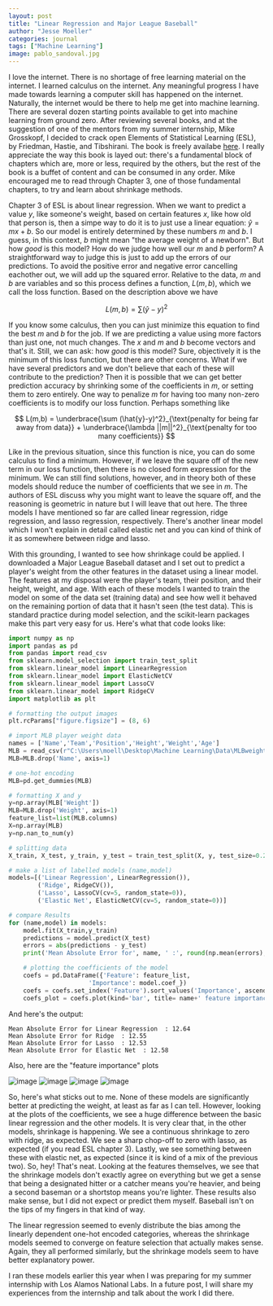 ```yaml
---
layout: post
title: "Linear Regression and Major League Baseball"
author: "Jesse Moeller"
categories: journal
tags: ["Machine Learning"]
image: pablo_sandoval.jpg
---
```


I love the internet. There is no shortage of free learning material on the internet. I learned calculus on the internet. Any meaningful progress I have made towards learning a computer skill has happened on the internet. Naturally, the internet would be there to help me get into machine learning. There are several dozen starting points available to get into machine learning from ground zero. After reviewing several books, and at the suggestion of one of the mentors from my summer internship, Mike Grosskopf, I decided to crack open Elements of Statistical Learning (ESL), by Friedman, Hastie, and Tibshirani. The book is freely availabe [here](https://web.stanford.edu/~hastie/ElemStatLearn/). I really appreciate the way this book is layed out: there's a fundamental block of chapters which are, more or less, required by the others, but the rest of the book is a buffet of content and can be consumed in any order. Mike encouraged me to read through Chapter 3, one of those fundamental chapters, to try and learn about shrinkage methods.

Chapter 3 of ESL is about linear regression. When we want to predict a value $y$, like someone's weight, based on certain features $x$, like how old that person is, then a simpe way to do it is to just use a linear equation: $\hat{y}=mx+b$. So our model is entirely determined by these numbers $m$ and $b$. I guess, in this context, $b$ might mean "the average weight of a newborn". But how *good* is this model? How do we judge how well our $m$ and $b$ perform? A straightforward way to judge this is just to add up the errors of our predictions. To avoid the positive error and negative error cancelling eachother out, we will add up the squared error. Relative to the data, $m$ and $b$ are variables and so this process defines a function, $L(m,b)$, which we call the loss function. Based on the description above we have 

$$L(m,b) = \sum (\hat{y}-y)^2$$ 

If you know some calculus, then you can just minimize this equation to find the best $m$ and $b$ for the job. If we are predicting a value using more factors than just one, not much changes. The $x$ and $m$ and $b$ become vectors and that's it. Still, we can ask: how *good* is this model? Sure, objectively it is the minimum of this loss function, but there are other concerns. What if we have several predictors and we don't believe that each of these will contribute to the prediction? Then it is possible that we can get better prediction accuracy by shrinking some of the coefficients in $m$, or setting them to zero entirely. One way to penalize $m$ for having too many non-zero coefficients is to modify our loss function. Perhaps something like

$$
L(m,b) = \underbrace{\sum (\hat{y}-y)^2}_{\text{penalty for being far away from data}} + \underbrace{\lambda ||m||^2}_{\text{penalty for too many coefficients}}
$$

Like in the previous situation, since this function is nice, you can do some calculus to find a minimum. However, if we leave the square off of the new term in our loss function, then there is no closed form expression for the minimum. We can still find solutions, however, and in theory both of these models should reduce the number of coefficients that we see in $m$. The authors of ESL discuss why you might want to leave the square off, and the reasoning is geometric in nature but I will leave that out here. The three models I have mentioned so far are called linear regression, ridge regression, and lasso regression, respectively. There's another linear model which I won't explain in detail called elastic net and you can kind of think of it as somewhere between ridge and lasso. 

With this grounding, I wanted to see how shrinkage could be applied. I downloaded a Major League Baseball dataset and I set out to predict a player's weight from the other features in the dataset using a linear model. The features at my disposal were the player's team, their position, and their height, weight, and age. With each of these models I wanted to train the model on some of the data set (training data) and see how well it behaved on the remaining portion of data that it hasn't seen (the test data). This is standard practice during model selection, and the scikit-learn packages make this part very easy for us. Here's what that code looks like:

```python
import numpy as np
import pandas as pd
from pandas import read_csv
from sklearn.model_selection import train_test_split
from sklearn.linear_model import LinearRegression
from sklearn.linear_model import ElasticNetCV
from sklearn.linear_model import LassoCV
from sklearn.linear_model import RidgeCV
import matplotlib as plt

# formatting the output images
plt.rcParams["figure.figsize"] = (8, 6)

# import MLB player weight data
names = ['Name','Team','Position','Height','Weight','Age']
MLB = read_csv(r"C:\Users\moell\Desktop\Machine Learning\Data\MLBweight.csv", names=names)
MLB=MLB.drop('Name', axis=1)

# one-hot encoding
MLB=pd.get_dummies(MLB)

# formatting X and y
y=np.array(MLB['Weight'])
MLB=MLB.drop('Weight', axis=1)
feature_list=list(MLB.columns)
X=np.array(MLB)
y=np.nan_to_num(y)

# splitting data
X_train, X_test, y_train, y_test = train_test_split(X, y, test_size=0.25, random_state=0)

# make a list of labelled models (name,model)
models=[('Linear Regression', LinearRegression()),
        ('Ridge', RidgeCV()),
        ('Lasso', LassoCV(cv=5, random_state=0)),
        ('Elastic Net', ElasticNetCV(cv=5, random_state=0))]

# compare Results
for (name,model) in models:
    model.fit(X_train,y_train)
    predictions = model.predict(X_test)
    errors = abs(predictions - y_test)
    print('Mean Absolute Error for', name, ' :', round(np.mean(errors), 2))

    # plotting the coefficients of the model
    coefs = pd.DataFrame({'Feature': feature_list,
                      'Importance': model.coef_})
    coefs = coefs.set_index('Feature').sort_values('Importance', ascending=False)
    coefs_plot = coefs.plot(kind='bar', title= name+' feature importance')
```

And here's the output:
```
Mean Absolute Error for Linear Regression  : 12.64
Mean Absolute Error for Ridge  : 12.55
Mean Absolute Error for Lasso  : 12.53
Mean Absolute Error for Elastic Net  : 12.58
```

Also, here are the "feature importance" plots

![image](/assets/img/mlb_weight_lr.png)
![image](/assets/img/mlb_weight_ridge.png)
![image](/assets/img/mlb_weight_lasso.png)
![image](/assets/img/mlb_weight_enet.png)

So, here's what sticks out to me. None of these models are significantly better at predicting the weight, at least as far as I can tell. However, looking at the plots of the coefficients, we see a huge difference between the basic linear regression and the other models. It is very clear that, in the other models, shrinkage is happening. We see a continuous shrinkage to zero with ridge, as expected. We see a sharp chop-off to zero with lasso, as expected (if you read ESL chapter 3). Lastly, we see something between these with elastic net, as expected (since it is kind of a mix of the previous two). So, hey! That's neat. Looking at the features themselves, we see that the shrinkage models don't exactly agree on everything but we get a sense that being a designated hitter or a catcher means you're heavier, and being a second baseman or a shortstop means you're lighter. These results also make sense, but I did not expect or predict them myself. Baseball isn't on the tips of my fingers in that kind of way.

 The linear regression seemed to evenly distribute the bias among the linearly dependent one-hot encoded categories, whereas the shrinkage models seemed to converge on feature selection that actually makes sense. Again, they all performed similarly, but the shrinkage models seem to have better explanatory power.

 I ran these models earlier this year when I was preparing for my summer internship with Los Alamos National Labs. In a future post, I will share my experiences from the internship and talk about the work I did there.
